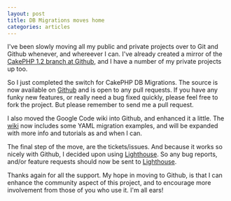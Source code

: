```yaml
--- 
layout: post
title: DB Migrations moves home
categories: articles
---
```

I've been slowly moving all my public and private projects over to Git and Github whenever, and whereever I can. I've already created a mirror of the <a href="http://github.com/joelmoss/cakephp">CakePHP 1.2 branch at Github</a>, and I have a number of my private projects up too.

So I just completed the switch for CakePHP DB Migrations. The source is now available on <a href="http://github.com/joelmoss/cakephp-db-migrations/tree">Github</a> and is open to any pull requests. If you have any funky new features, or really need a bug fixed quickly, please feel free to fork the project. But please remember to send me a pull request.

I also moved the Google Code wiki into Github, and enhanced it a little. The <a href="http://github.com/joelmoss/cakephp-db-migrations/wikis">wiki</a> now includes some YAML migration examples, and will be expanded with more info and tutorials as and when I can.

The final step of the move, are the tickets/issues. And because it works so nicely with Github, I decided upon using <a href="http://devws.lighthouseapp.com/projects/19133-cakephp-db-migrations">Lighthouse</a>. So any bug reports, and/or feature requests should now be sent to <a href="http://devws.lighthouseapp.com/projects/19133-cakephp-db-migrations">Lighthouse</a>.

Thanks again for all the support. My hope in moving to Github, is that I can enhance the community aspect of this project, and to encourage more involvement from those of you who use it. I'm all ears!
